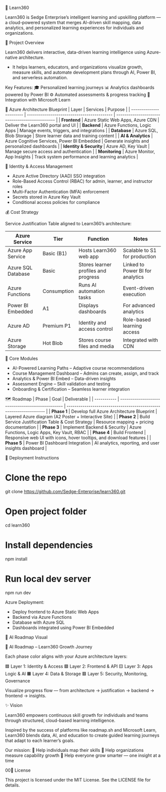 🧠  Learn360 

Learn360 is Sedge Enterprise’s intelligent learning and upskilling platform — a cloud-powered system that merges AI-driven skill mapping, data analytics, and personalized learning experiences for individuals and organizations.

🧭 Project Overview

Learn360 delivers interactive, data-driven learning intelligence using Azure-native architecture.
- It helps learners, educators, and organizations visualize growth, measure skills, and automate development plans through AI, Power BI, and serverless automation.

Key Features:
🎓 Personalized learning journeys
📊 Analytics dashboards powered by Power BI
⚙️ Automated assessments & progress tracking
🔗 Integration with Microsoft Learn

🧱 Azure Architecture Blueprint
| Layer                   | Services                                    | Purpose                                         |
| ----------------------- | ------------------------------------------- | ----------------------------------------------- |
| **Frontend**            | Azure Static Web Apps, Azure CDN            | Deliver the Learn360 portal and UI              |
| **Backend**             | Azure Functions, Logic Apps                 | Manage events, triggers, and integrations       |
| **Database**            | Azure SQL, Blob Storage                     | Store learner data and training content         |
| **AI & Analytics**      | Azure Cognitive Services, Power BI Embedded | Generate insights and personalized dashboards   |
| **Identity & Security** | Azure AD, Key Vault                         | Manage secure access and authentication         |
| **Monitoring**          | Azure Monitor, App Insights                 | Track system performance and learning analytics |

🔐 Identity & Access Management

- Azure Active Directory (AAD) SSO integration
- Role-Based Access Control (RBAC) for admin, learner, and instructor roles
- Multi-Factor Authentication (MFA) enforcement
- Secrets stored in Azure Key Vault
- Conditional access policies for compliance

💰 Cost Strategy

Service Justification Table aligned to Learn360’s architecture:

| Azure Service      | Tier        | Function                             | Notes                            |
| ------------------ | ----------- | ------------------------------------ | -------------------------------- |
| Azure App Service  | Basic (B1)  | Hosts Learn360 web app               | Scalable to S1 for production    |
| Azure SQL Database | Basic       | Stores learner profiles and progress | Linked to Power BI for analytics |
| Azure Functions    | Consumption | Runs AI automation tasks             | Event-driven execution           |
| Power BI Embedded  | A1          | Displays dashboards                  | For advanced analytics           |
| Azure AD           | Premium P1  | Identity and access control          | Role-based learning access       |
| Azure Storage      | Hot Blob    | Stores course files and media        | Integrated with CDN              |

🧩 Core Modules

- AI-Powered Learning Paths – Adaptive course recommendations
- Course Management Dashboard – Admins can create, assign, and track
- Analytics & Power BI Embed – Data-driven insights
- Assessment Engine – Skill validation and testing
- Onboarding & Certification – Seamless learner integration

🗺 Roadmap
| Phase       | Goal                                              | Deliverable                                                         |
| ----------- | ------------------------------------------------- | ------------------------------------------------------------------- |
| **Phase 1** | Develop full Azure Architecture Blueprint         | Layered Azure diagram (A2 Poster + Interactive Site)                |
| **Phase 2** | Build Service Justification Table & Cost Strategy | Resource mapping + pricing documentation                            |
| **Phase 3** | Implement Backend & Security                      | Azure Functions, Logic Apps, Key Vault, RBAC                        |
| **Phase 4** | Build Frontend                                    | Responsive web UI with icons, hover tooltips, and download features |
| **Phase 5** | Power BI Dashboard Integration                    | AI analytics, reporting, and user insights dashboard                |

🚀 Deployment Instructions
# Clone the repo
git clone https://github.com/Sedge-Enterprise/learn360.git

# Open project folder
cd learn360

# Install dependencies
npm install

# Run local dev server
npm run dev

Azure Deployment:

- Deploy frontend to Azure Static Web Apps
- Backend via Azure Functions
- Database with Azure SQL
- Dashboards integrated using Power BI Embedded

🧭 AI Roadmap Visual

🧩 AI Roadmap – Learn360 Growth Journey

Each phase color aligns with your Azure architecture layers:

🟦 Layer 1: Identity & Access
🟩 Layer 2: Frontend & API
🟨 Layer 3: Apps Logic & AI
🟧 Layer 4: Data & Storage
🟥 Layer 5: Security, Monitoring, Governance

Visualize progress flow — from architecture → justification → backend → frontend → insights.

✨ Vision

Learn360 empowers continuous skill growth for individuals and teams through structured, cloud-based learning intelligence.

Inspired by the success of platforms like roadmap.sh and Microsoft Learn, Learn360 blends data, AI, and education to create guided learning journeys that adapt to each learner’s goals.

Our mission:
🔹 Help individuals map their skills
🔹 Help organizations measure capability growth
🔹 Help everyone grow smarter — one insight at a time

00📄 License

This project is licensed under the MIT License.
See the LICENSE file for details.
 
